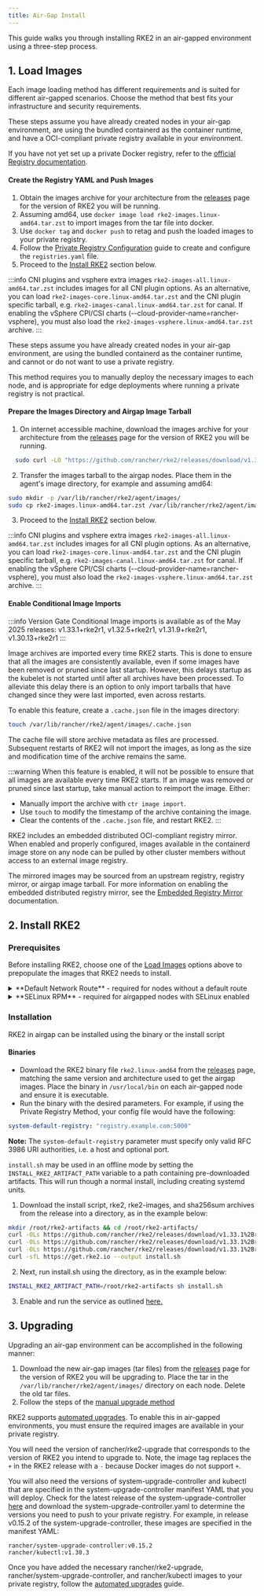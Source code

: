 ```yaml
---
title: Air-Gap Install
---
```


This guide walks you through installing RKE2 in an air-gapped environment using a three-step process.


## 1. Load Images

Each image loading method has different requirements and is suited for different air-gapped scenarios. Choose the method that best fits your infrastructure and security requirements.

<Tabs queryString="airgap-load-images">
<TabItem value="Private Registry Method">

These steps assume you have already created nodes in your air-gap environment, are using the bundled containerd as the container runtime, and have a OCI-compliant private registry available in your environment.

If you have not yet set up a private Docker registry, refer to the [official Registry documentation](https://distribution.github.io/distribution/about/deploying/#run-an-externally-accessible-registry).

#### Create the Registry YAML and Push Images

1. Obtain the images archive for your architecture from the [releases](https://github.com/rancher/rke2/releases) page for the version of RKE2 you will be running.
2. Assuming amd64, use `docker image load rke2-images.linux-amd64.tar.zst` to import images from the tar file into docker.
3. Use `docker tag` and `docker push` to retag and push the loaded images to your private registry.
4. Follow the [Private Registry Configuration](private_registry.md) guide to create and configure the `registries.yaml` file.
5. Proceed to the [Install RKE2](#2-install-rke2) section below.

:::info CNI plugins and vsphere extra images
`rke2-images-all.linux-amd64.tar.zst` includes images for all CNI plugin options. As an alternative, you can load `rke2-images-core.linux-amd64.tar.zst` and the CNI plugin specific tarball, e.g. `rke2-images-canal.linux-amd64.tar.zst` for canal. If enabling the vSphere CPI/CSI charts (--cloud-provider-name=rancher-vsphere), you must also load the `rke2-images-vsphere.linux-amd64.tar.zst` archive.
:::

</TabItem>
<TabItem value="Manually Deploy Images">

These steps assume you have already created nodes in your air-gap environment, are using the bundled containerd as the container runtime, and cannot or do not want to use a private registry.

This method requires you to manually deploy the necessary images to each node, and is appropriate for edge deployments where running a private registry is not practical.

#### Prepare the Images Directory and Airgap Image Tarball

1. On internet accessible machine, download the images archive for your architecture from the [releases](https://github.com/rancher/rke2/releases) page for the version of RKE2 you will be running.
```bash
  sudo curl -LO "https://github.com/rancher/rke2/releases/download/v1.33.1%2Brke2r1/rke2-images.linux-amd64.tar.zst"
```

2. Transfer the images tarball to the airgap nodes. Place them in the agent's image directory, for example and assuming amd64:
  ```bash
  sudo mkdir -p /var/lib/rancher/rke2/agent/images/
  sudo cp rke2-images.linux-amd64.tar.zst /var/lib/rancher/rke2/agent/images/rke2-images.linux-amd64.tar.zst"
  ```
3. Proceed to the [Install RKE2](#2-install-rke2) section below.

:::info CNI plugins and vsphere extra images
`rke2-images-all.linux-amd64.tar.zst` includes images for all CNI plugin options. As an alternative, you can load `rke2-images-core.linux-amd64.tar.zst` and the CNI plugin specific tarball, e.g. `rke2-images-canal.linux-amd64.tar.zst` for canal. If enabling the vSphere CPI/CSI charts (--cloud-provider-name=rancher-vsphere), you must also load the `rke2-images-vsphere.linux-amd64.tar.zst` archive.
:::


#### Enable Conditional Image Imports

:::info Version Gate
Conditional Image imports is available as of the May 2025 releases: v1.33.1+rke2r1, v1.32.5+rke2r1, v1.31.9+rke2r1, v1.30.13+rke2r1
:::

Image archives are imported every time RKE2 starts. This is done to ensure that all the images are consistently available, even if some images have been removed or pruned since last startup. However, this delays startup as the kubelet is not started until after all archives have been processed. To alleviate this delay there is an option to only import tarballs that have changed since they were last imported, even across restarts.

To enable this feature, create a `.cache.json` file in the images directory:
```bash
touch /var/lib/rancher/rke2/agent/images/.cache.json
```
The cache file will store archive metadata as files are processed. Subsequent restarts of RKE2 will not import the images, as long as the size and modification time of the archive remains the same.

:::warning
When this feature is enabled, it will not be possible to ensure that all images are available every time RKE2 starts. If an image was removed or pruned since last startup, take manual action to reimport the image. Either:
* Manually import the archive with `ctr image import`.
* Use `touch` to modify the timestamp of the archive containing the image.
* Clear the contents of the `.cache.json` file, and restart RKE2.
:::


</TabItem>
<TabItem value="Embedded Registry Mirror">

RKE2 includes an embedded distributed OCI-compliant registry mirror. When enabled and properly configured, images available in the containerd image store on any node
can be pulled by other cluster members without access to an external image registry.

The mirrored images may be sourced from an upstream registry, registry mirror, or airgap image tarball.
For more information on enabling the embedded distributed registry mirror, see the [Embedded Registry Mirror](registry_mirror.md) documentation.

</TabItem>
</Tabs>


## 2. Install RKE2

### Prerequisites

Before installing RKE2, choose one of the [Load Images](#1-load-images) options above to prepopulate the images that RKE2 needs to install.

<details>
<summary>**Default Network Route** - required for nodes without a default route</summary>

#### Default Network Route

If your nodes do not have an interface with a default route, a default route must be configured; even a black-hole route via a dummy interface will suffice. RKE2 requires a default route in order to auto-detect the node's primary IP, and for kube-proxy ClusterIP routing to function properly. To add a dummy route, do the following:
  ```
  ip link add dummy0 type dummy
  ip link set dummy0 up
  ip addr add 203.0.113.254/31 dev dummy0
  ip route add default via 203.0.113.255 dev dummy0 metric 1000
  ```

</details>

<details>
<summary>**SELinux RPM** - required for airgapped nodes with SELinux enabled</summary>

#### SELinux RPM

If running on an air-gapped node with SELinux enabled, you must manually install the rke2-selinux RPM before installing RKE2. This RPM includes the necessary SELinux policies for RKE2 to run properly. See our [RPM Documentation](https://docs.rke2.io/install/methods#rpm) to learn how to obtain the rpm. The rke2-selinux RPM installation requires the following dependencies to be available in the OS:  
    * container-selinux
    * iptables-nft
    * libnftnl
    * policycoreutils
    * selinux-policy

</details>


### Installation

RKE2 in airgap can be installed using the binary or the install script

<Tabs queryString="installation-methods">
<TabItem value="Binary install">

#### Binaries
- Download the RKE2 binary file `rke2.linux-amd64` from the [releases](https://github.com/rancher/rke2/releases) page, matching the same version and architecture used to get the airgap images. Place the binary in `/usr/local/bin` on each air-gapped node and ensure it is executable.
- Run the binary with the desired parameters. For example, if using the Private Registry Method, your config file would have the following:

```yaml
system-default-registry: "registry.example.com:5000"
```

**Note:** The `system-default-registry` parameter must specify only valid RFC 3986 URI authorities, i.e. a host and optional port.

</TabItem>
<TabItem value="Script install">

`install.sh` may be used in an offline mode by setting the `INSTALL_RKE2_ARTIFACT_PATH` variable to a path containing pre-downloaded artifacts. This will run though a normal install, including creating systemd units.

1. Download the install script, rke2, rke2-images, and sha256sum archives from the release into a directory, as in the example below:
```bash
mkdir /root/rke2-artifacts && cd /root/rke2-artifacts/
curl -OLs https://github.com/rancher/rke2/releases/download/v1.33.1%2Brke2r1/rke2-images.linux-amd64.tar.zst
curl -OLs https://github.com/rancher/rke2/releases/download/v1.33.1%2Brke2r1/rke2.linux-amd64.tar.gz
curl -OLs https://github.com/rancher/rke2/releases/download/v1.33.1%2Brke2r1/sha256sum-amd64.txt
curl -sfL https://get.rke2.io --output install.sh
```
2. Next, run install.sh using the directory, as in the example below:
```bash
INSTALL_RKE2_ARTIFACT_PATH=/root/rke2-artifacts sh install.sh
```
3. Enable and run the service as outlined [here.](quickstart.md#2-enable-the-rke2-server-service)

</TabItem>
</Tabs>


## 3. Upgrading

<Tabs queryString="airgap-upgrade">
<TabItem value="Manual Upgrade">

Upgrading an air-gap environment can be accomplished in the following manner:

1. Download the new air-gap images (tar files) from the [releases](https://github.com/rancher/rke2/releases) page for the version of RKE2 you will be upgrading to. Place the tar in the `/var/lib/rancher/rke2/agent/images/` directory on each node. Delete the old tar files.
2. Follow the steps of the [manual upgrade method](../upgrades/manual_upgrade.md#manually-upgrade-rke2-using-the-binary)

</TabItem>
<TabItem value="Automated Upgrade">

RKE2 supports [automated upgrades](../upgrades/automated_upgrade.md). To enable this in air-gapped environments, you must ensure the required images are available in your private registry.

You will need the version of rancher/rke2-upgrade that corresponds to the version of RKE2 you intend to upgrade to. Note, the image tag replaces the `+` in the RKE2 release with a `-` because Docker images do not support `+`.

You will also need the versions of system-upgrade-controller and kubectl that are specified in the system-upgrade-controller manifest YAML that you will deploy. Check for the latest release of the system-upgrade-controller [here](https://github.com/rancher/system-upgrade-controller/releases/latest) and download the system-upgrade-controller.yaml to determine the versions you need to push to your private registry. For example, in release v0.15.2 of the system-upgrade-controller, these images are specified in the manifest YAML:

```
rancher/system-upgrade-controller:v0.15.2
rancher/kubectl:v1.30.3
```

Once you have added the necessary rancher/rke2-upgrade, rancher/system-upgrade-controller, and rancher/kubectl images to your private registry, follow the [automated upgrades](../upgrades/automated_upgrade.md) guide.

</TabItem>
</Tabs>
